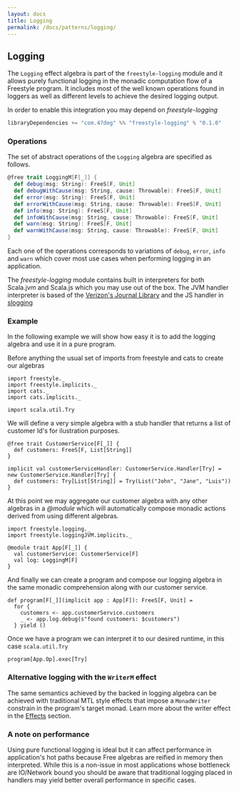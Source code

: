 ```yaml
---
layout: docs
title: Logging
permalink: /docs/patterns/logging/
---
```


## Logging

The `Logging` effect algebra is part of the `freestyle-logging` module and it allows purely functional logging in the monadic computation flow of a Freestyle program.
It includes most of the well known operations found in loggers as well as different levels to achieve the desired logging output.

In order to enable this integration you may depend on _freestyle-logging_

```scala
libraryDependencies += "com.47deg" %% "freestyle-logging" % "0.1.0"
```

### Operations

The set of abstract operations of the `Logging` algebra are specified as follows.

```scala
@free trait LoggingM[F[_]] {
  def debug(msg: String): FreeS[F, Unit]
  def debugWithCause(msg: String, cause: Throwable): FreeS[F, Unit]
  def error(msg: String): FreeS[F, Unit]
  def errorWithCause(msg: String, cause: Throwable): FreeS[F, Unit]
  def info(msg: String): FreeS[F, Unit]
  def infoWithCause(msg: String, cause: Throwable): FreeS[F, Unit]
  def warn(msg: String): FreeS[F, Unit]
  def warnWithCause(msg: String, cause: Throwable): FreeS[F, Unit]
}
```

Each one of the operations corresponds to variations of `debug`, `error`, `info` and `warn` which cover most use cases when performing logging in an application.

The _freestyle-logging_ module contains built in interpreters for both Scala.jvm and Scala.js which you may use out of the box.
The JVM handler interpreter is based of the [Verizon's Journal Library](https://github.com/Verizon/journal) and the JS handler in [slogging](https://github.com/jokade/slogging)

### Example

In the following example we will show how easy it is to add the logging algebra and use it in a pure program.

Before anything the usual set of imports from freestyle and cats to create our algebras

```tut:silent
import freestyle._
import freestyle.implicits._
import cats._
import cats.implicits._

import scala.util.Try
```

We will define a very simple algebra with a stub handler that returns a list of customer Id's for ilustration purposes.

```tut:book
@free trait CustomerService[F[_]] {
  def customers: FreeS[F, List[String]]
}

implicit val customerServiceHandler: CustomerService.Handler[Try] = new CustomerService.Handler[Try] {
  def customers: Try[List[String]] = Try(List("John", "Jane", "Luis"))
}
```

At this point we may aggregate our customer algebra with any other algebras in a _@module_ which will automatically compose monadic actions
derived from using different algebras.

```tut:book
import freestyle.logging._
import freestyle.loggingJVM.implicits._

@module trait App[F[_]] {
  val customerService: CustomerService[F]
  val log: LoggingM[F]
}
```

And finally we can create a program and compose our logging algebra in the same monadic comprehension along with our customer service.

```tut:book
def program[F[_]](implicit app : App[F]): FreeS[F, Unit] =
  for {
    customers <- app.customerService.customers
	_ <- app.log.debug(s"found customers: $customers")
  } yield ()
```

Once we have a program we can interpret it to our desired runtime, in this case `scala.util.Try`

```tut:evaluated
program[App.Op].exec[Try]
```

### Alternative logging with the `WriterM` effect

The same semantics achieved by the backed in logging algebra can be achieved with traditional MTL style effects that impose a `MonadWriter` constrain in the program's
target monad. Learn more about the writer effect in the [Effects](../../effects/writer) section.

### A note on performance

Using pure functional logging is ideal but it can affect performance in application's hot paths because Free algebras are reified in memory then interpreted.
While this is a non-issue in most applications whose bottleneck are IO/Network bound you should be aware that traditional logging placed in handlers may yield
better overall performance in specific cases.



